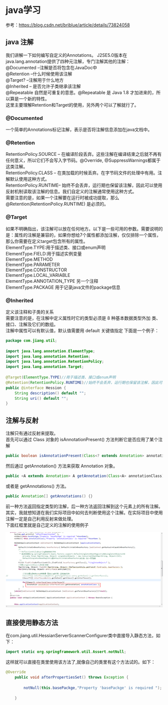# java学习
参考：https://blog.csdn.net/briblue/article/details/73824058
## java 注解
我们讲解一下如何编写自定义的Annotations。
J2SE5.0版本在 java.lang.annotation提供了四种元注解，专门注解其他的注解：  
@Documented –注解是否将包含在JavaDoc中  
@Retention –什么时候使用该注解  
@Target? –注解用于什么地方  
@Inherited – 是否允许子类继承该注解    
@Repeatable 自然是可重复的意思。@Repeatable 是 Java 1.8 才加进来的，所以算是一个新的特性。  
这里主要理解Retention和Target的使用，另外两个可以了解就行了。  
### @Documented
一个简单的Annotations标记注解，表示是否将注解信息添加在java文档中。  
### @Retention
RetentionPolicy.SOURCE – 在编译阶段丢弃。这些注解在编译结束之后就不再有任何意义，所以它们不会写入字节码。@Override, @SuppressWarnings都属于这类注解。  
RetentionPolicy.CLASS – 在类加载的时候丢弃。在字节码文件的处理中有用。注解默认使用这种方式。  
RetentionPolicy.RUNTIME– 始终不会丢弃，运行期也保留该注解，因此可以使用反射机制读取该注解的信息。我们自定义的注解通常使用这种方式。  
需要注意的是，如果一个注解要在运行时被成功提取，那么 @Retention(RetentionPolicy.RUNTIME) 是必须的。
### @Target
如果不明确指出，该注解可以放在任何地方。以下是一些可用的参数。需要说明的是：属性的注解是兼容的，如果你想给7个属性都添加注解，仅仅排除一个属性，那么你需要在定义target包含所有的属性。  
ElementType.TYPE:用于描述类、接口或enum声明  
ElementType.FIELD:用于描述实例变量  
ElementType.METHOD  
ElementType.PARAMETER  
ElementType.CONSTRUCTOR  
ElementType.LOCAL_VARIABLE  
ElementType.ANNOTATION_TYPE 另一个注释  
ElementType.PACKAGE 用于记录java文件的package信息    
### @Inherited 
 定义该注释和子类的关系  
需要注意的是，在注解中定义属性时它的类型必须是 8 种基本数据类型外加 类、接口、注解及它们的数组。  
注解中属性可以有默认值，默认值需要用 default 关键值指定
下面是一个例子：
```java
package com.jiang.util;

import java.lang.annotation.ElementType;
import java.lang.annotation.Retention;
import java.lang.annotation.RetentionPolicy;
import java.lang.annotation.Target;

@Target(ElementType.TYPE)//用于描述类、接口或enum声明  
@Retention(RetentionPolicy.RUNTIME)//始终不会丢弃，运行期也保留该注解，因此可以使用反射机制读取该注解的信息。我们自定义的注解通常使用这种方式。
public @interface Hession {
	String description() default "";
	String uri() default "";
}
```
## 注解与反射
注解只有通过反射来提取。  
首先可以通过 Class 对象的 isAnnotationPresent() 方法判断它是否应用了某个注解  
```java
public boolean isAnnotationPresent(Class<? extends Annotation> annotationClass) {}
```
然后通过 getAnnotation() 方法来获取 Annotation 对象。  
```java
public <A extends Annotation> A getAnnotation(Class<A> annotationClass) {}
```
或者是 getAnnotations() 方法。
```java
public Annotation[] getAnnotations() {}
```
前一种方法返回指定类型的注解，后一种方法返回注解到这个元素上的所有注解。
其实，我就想知道在我们实际项目中如何去判断使用这个注解。在实际项目中使用注解一定是自己利用反射来做处理。  
下面红框里就是自己定义的注解的使用例子

![image](./wikiImg/annotation_1.png)

## 直接使用静态方法
在com.jiang.util.HessianServerScannerConfigurer类中直接导入静态方法，如下：
```java
import static org.springframework.util.Assert.notNull;
```
这样就可以直接在类里使用该方法了,就像自己的类里有这个方法试的。如下：
```java
@Override
	public void afterPropertiesSet() throws Exception {

		notNull(this.basePackge,"Property 'basePackge' is required ");
		
	}
```
